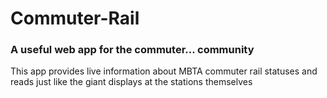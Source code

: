 # Commuter-Rail

### A useful web app for the commuter... community

This app provides live information about MBTA commuter rail statuses and reads
just like the giant displays at the stations themselves
